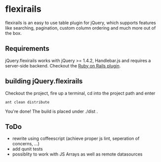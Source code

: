 # flexirails

flexirails is an easy to use table plugin for jQuery, which supports features like 
searching, pagination, custom column ordering and much more out of the box.

## Requirements

jQuery.flexirails works with jQuery >= 1.4.2, Handlebar.js and requires a server-side backend. Checkout the [Ruby on Rails plugin](http://github.com/nicolai86/flexirails).

## building jQuery.flexirails

Checkout the project, fire up a terminal, cd into the project path and enter

    ant clean distribute
      
You're done! The build is placed under ./dist .

## ToDo

- rewrite using coffeescript (achieve proper js lint, seperation of concerns, ...)
- add qunit tests
- possiblity to work with JS Arrays as well as remote datasources